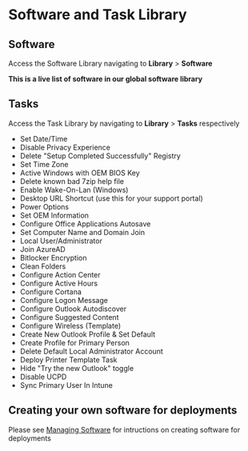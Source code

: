 <script setup>
import SoftwareList from '/.vitepress/components/SoftwareList.vue'
</script>

# Software and Task Library

## Software

Access the Software Library navigating to **Library** > **Software**

**This is a live list of software in our global software library** <br>

<SoftwareList />

## Tasks

Access the Task Library by navigating to **Library** > **Tasks** respectively

- Set Date/Time
- Disable Privacy Experience
- Delete "Setup Completed Successfully" Registry
- Set Time Zone
- Active  Windows with OEM BIOS Key
- Delete known bad 7zip help file
- Enable Wake-On-Lan (Windows)
- Desktop URL Shortcut (use this for your support portal)
- Power Options
- Set OEM Information
- Configure Office Applications Autosave
- Set Computer Name and Domain Join
- Local User/Administrator
- Join AzureAD
- Bitlocker Encryption
- Clean Folders
- Configure Action Center
- Configure Active Hours
- Configure Cortana
- Configure Logon Message
- Configure Outlook Autodiscover
- Configure Suggested Content
- Configure Wireless (Template)
- Create New Outlook Profile & Set Default
- Create Profile for Primary Person
- Delete Default Local Administrator Account
- Deploy Printer Template Task
- Hide "Try the new Outlook" toggle
- Disable UCPD
- Sync Primary User In Intune

## Creating your own software for deployments
Please see [Managing Software](/Documentation/HowToGuides/managing-software.md) for intructions on creating software for deployments

